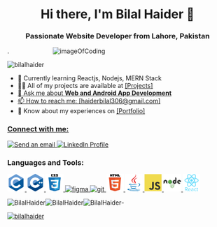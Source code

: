 

 <h1 align="center"> Hi there, I'm Bilal Haider 👋</h1>
<h3 align="center">Passionate Website Developer from Lahore, Pakistan</h3>.
  <img align="right" alt="imageOfCoding" width="400" src="https://th.bing.com/th/id/R.c0d1b11e54c2b07f7353dd160e8ba80d?rik=BH2sjO5Vy1%2fC%2fg&pid=ImgRaw&r=0">
<p align="left"> 
  <img src="https://komarev.com/ghpvc/?username=BilalHaider20&label=Profile%20views&color=0e75b6&style=flat" alt="bilalhaider" />
</p>
<ul>
<li>🌱 Currently learning Reactjs, Nodejs, MERN Stack</li> 
<li>👨‍💻 All of my projects are available at <a href="https://bilalhaider.netlify.app">[Projects]</li>
<li>💬 Ask me about <strong>Web and Android App Development</strong></li>
<li>📫 How to reach me: <a href="mailto:haiderbilal306@gmail.com">[haiderbilal306@gmail.com]</a></li>
<li>📄 Know about my experiences on <a href="https://bilalhaider.netlify.app">[Portfolio]</li>
</ul>

<h3 align="left">Connect with me:</h3>

<a href="mailto:haiderbilal306@gmail.com">
  <img src="https://img.shields.io/badge/Email-D14836?style=for-the-badge&logo=gmail&logoColor=white" alt="Send an email" /> 
</a>

<a href="https://www.linkedin.com/in/thebilalhaider" target="_blank">
  <img src="https://img.shields.io/badge/LinkedIn-0077B5?style=for-the-badge&logo=linkedin&logoColor=white" alt="LinkedIn Profile" /> 
</a>

<h3 align="left">Languages and Tools:</h3>
<p align="left"> 
  <a href="https://www.cprogramming.com/" target="_blank" rel="noreferrer">
    <img src="https://raw.githubusercontent.com/devicons/devicon/master/icons/c/c-original.svg" alt="c" width="40" height="40"/>
  </a> 
  <a href="https://www.w3schools.com/cpp/" target="_blank" rel="noreferrer">
    <img src="https://raw.githubusercontent.com/devicons/devicon/master/icons/cplusplus/cplusplus-original.svg" alt="cplusplus" width="40" height="40"/>
  </a> 
  <a href="https://www.w3schools.com/css/" target="_blank" rel="noreferrer">
    <img src="https://raw.githubusercontent.com/devicons/devicon/master/icons/css3/css3-original-wordmark.svg" alt="css3" width="40" height="40"/>
  </a> 
  <a href="https://www.figma.com/" target="_blank" rel="noreferrer">
    <img src="https://www.vectorlogo.zone/logos/figma/figma-icon.svg" alt="figma" width="40" height="40"/>
  </a> 
  <a href="https://git-scm.com/" target="_blank" rel="noreferrer">
    <img src="https://www.vectorlogo.zone/logos/git-scm/git-scm-icon.svg" alt="git" width="40" height="40"/>
  </a> 
  <a href="https://www.w3.org/html/" target="_blank" rel="noreferrer">
    <img src="https://raw.githubusercontent.com/devicons/devicon/master/icons/html5/html5-original-wordmark.svg" alt="html5" width="40" height="40"/>
  </a> 
  <a href="https://www.java.com" target="_blank" rel="noreferrer">
    <img src="https://raw.githubusercontent.com/devicons/devicon/master/icons/java/java-original.svg" alt="java" width="40" height="40"/>
  </a> 
  <a href="https://developer.mozilla.org/en-US/docs/Web/JavaScript" target="_blank" rel="noreferrer">
    <img src="https://raw.githubusercontent.com/devicons/devicon/master/icons/javascript/javascript-original.svg" alt="javascript" width="40" height="40"/>
  </a> 
  <a href="https://nodejs.org" target="_blank" rel="noreferrer">
    <img src="https://raw.githubusercontent.com/devicons/devicon/master/icons/nodejs/nodejs-original-wordmark.svg" alt="nodejs" width="40" height="40"/>
  </a> 
  <a href="https://reactjs.org/" target="_blank" rel="noreferrer">
    <img src="https://raw.githubusercontent.com/devicons/devicon/master/icons/react/react-original-wordmark.svg" alt="react" width="40" height="40"/>
  </a> 
</p>

<p><img align="left" src="https://github-readme-stats.vercel.app/api/top-langs?username=BilalHaider20&show_icons=true&locale=en&layout=compact" alt="BilalHaider" /></p>

<p><img align="left" src="https://github-readme-stats.vercel.app/api?username=BilalHaider20&show_icons=true&locale=en" alt="BilalHaider" /></p>

<p><img align="left" src="https://github-readme-streak-stats.herokuapp.com/?user=BilalHaider20&" alt="BilalHaider" /></p>
- <p align="left"> 
  <a href="https://github.com/ryo-ma/github-profile-trophy">
    <img src="https://github-profile-trophy.vercel.app/?username=BilalHaider20" alt="bilalhaider" />
  </a>
</p>
